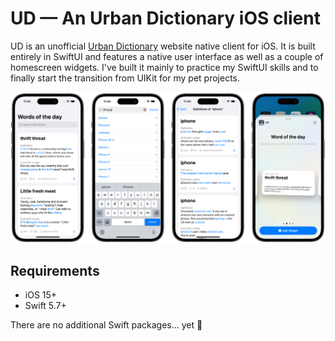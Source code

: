 # UD — An Urban Dictionary iOS client
UD is an unofficial [Urban Dictionary](https://www.urbandictionary.com/) website native client for iOS. It is built entirely in SwiftUI and features a native user interface as well as a couple of homescreen widgets. I've built it mainly to practice my SwiftUI skills and to finally start the transition from UIKit for my pet projects.

![App screenshots][screenshots]

## Requirements
- iOS 15+
- Swift 5.7+  

There are no additional Swift packages... yet 🙂

[screenshots]: ./Media/screenshots.png

